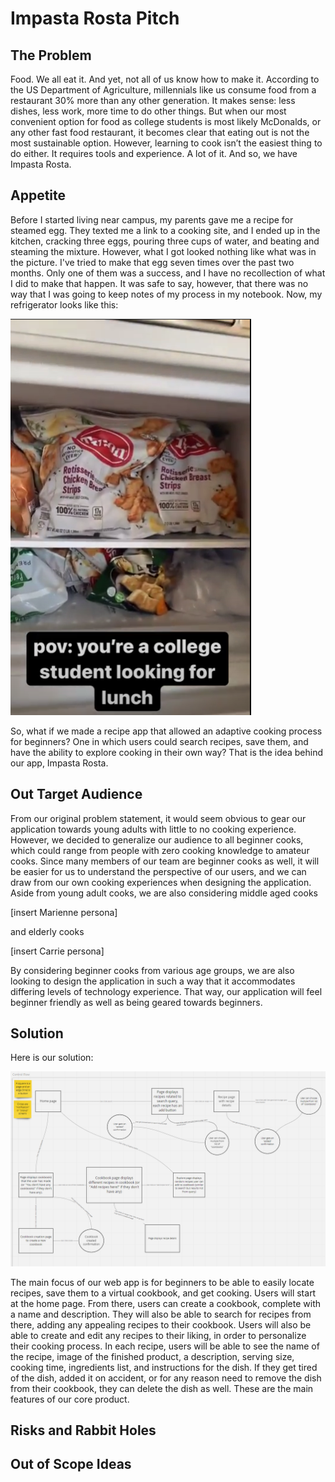 # Impasta Rosta Pitch

## The Problem

Food. We all eat it. And yet, not all of us know how to make it. According to the US Department of Agriculture, millennials like us consume food from a restaurant 30% more than any other generation. It makes sense: less dishes, less work, more time to do other things. But when our most convenient option for food as college students is most likely McDonalds, or any other fast food restaurant, it becomes clear that eating out is not the most sustainable option. However, learning to cook isn’t the easiest thing to do either. It requires tools and experience. A lot of it. And so, we have Impasta Rosta.

## Appetite

Before I started living near campus, my parents gave me a recipe for steamed egg. They texted me a link to a cooking site, and I ended up in the kitchen, cracking three eggs, pouring three cups of water, and beating and steaming the mixture. However, what I got looked nothing like what was in the picture. I've tried to make that egg seven times over the past two months. Only one of them was a success, and I have no recollection of what I did to make that happen. It was safe to say, however, that there was no way that I was going to keep notes of my process in my notebook. Now, my refrigerator looks like this:

![A whole lot of chicken](frozenfood.PNG)

So, what if we made a recipe app that allowed an adaptive cooking process for beginners? One in which users could search recipes, save them, and have the ability to explore cooking in their own way? That is the idea behind our app, Impasta Rosta.

## Out Target Audience

From our original problem statement, it would seem obvious to gear our application towards young adults with little to no cooking experience. However, we decided to generalize our audience to all beginner cooks, which could range from people with zero cooking knowledge to amateur cooks. Since many members of our team are beginner cooks as well, it will be easier for us to understand the perspective of our users, and we can draw from our own cooking experiences when designing the application. Aside from young adult cooks, we are also considering middle aged cooks

[insert Marienne persona]

and elderly cooks

[insert Carrie persona]

By considering beginner cooks from various age groups, we are also looking to design the application in such a way that it accommodates differing levels of technology experience. That way, our application will feel beginner friendly as well as being geared towards beginners.

## Solution

Here is our solution:

![control flow diagram](control-flow.PNG)

The main focus of our web app is for beginners to be able to easily locate recipes, save them to a virtual cookbook, and get cooking. Users will start at the home page. From there, users can create a cookbook, complete with a name and description. They will also be able to search for recipes from there, adding any appealing recipes to their cookbook. Users will also be able to create and edit any recipes to their liking, in order to personalize their cooking process. In each recipe, users will be able to see the name of the recipe, image of the finished product, a description, serving size, cooking time, ingredients list, and instructions for the dish. If they get tired of the dish, added it on accident, or for any reason need to remove the dish from their cookbook, they can delete the dish as well. These are the main features of our core product.

## Risks and Rabbit Holes

## Out of Scope Ideas
